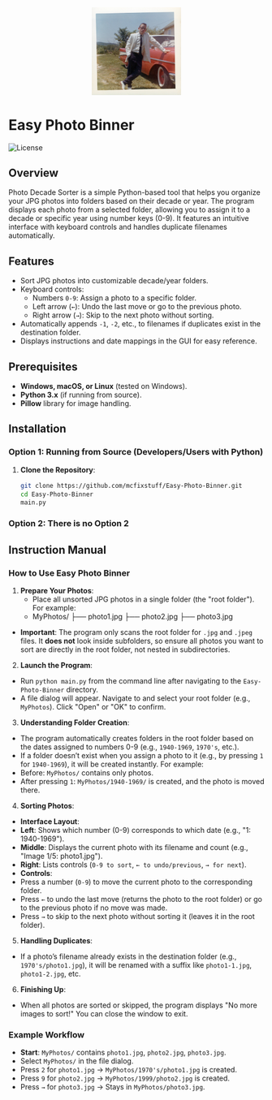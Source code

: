 <p align="center">
  <img src="https://raw.githubusercontent.com/mcfixstuff/Easy-Photo-Binner/main/logo.jpg" alt="Easy Photo Binner Logo" width="35%"/>
</p>

# Easy Photo Binner

![License](https://img.shields.io/badge/license-MIT-blue.svg)

## Overview

Photo Decade Sorter is a simple Python-based tool that helps you organize your JPG photos into folders based on their decade or year. The program displays each photo from a selected folder, allowing you to assign it to a decade or specific year using number keys (0-9). It features an intuitive interface with keyboard controls and handles duplicate filenames automatically.

## Features

- Sort JPG photos into customizable decade/year folders.
- Keyboard controls:
  - Numbers `0-9`: Assign a photo to a specific folder.
  - Left arrow (`←`): Undo the last move or go to the previous photo.
  - Right arrow (`→`): Skip to the next photo without sorting.
- Automatically appends `-1`, `-2`, etc., to filenames if duplicates exist in the destination folder.
- Displays instructions and date mappings in the GUI for easy reference.

## Prerequisites

- **Windows, macOS, or Linux** (tested on Windows).
- **Python 3.x** (if running from source).
- **Pillow** library for image handling.

## Installation

### Option 1: Running from Source (Developers/Users with Python)

1. **Clone the Repository**:
   ```bash
   git clone https://github.com/mcfixstuff/Easy-Photo-Binner.git
   cd Easy-Photo-Binner
   main.py
### Option 2: There is no Option 2

## Instruction Manual

### How to Use Easy Photo Binner

1. **Prepare Your Photos**:
   - Place all unsorted JPG photos in a single folder (the "root folder"). For example:
   - MyPhotos/
├── photo1.jpg
├── photo2.jpg
├── photo3.jpg

- **Important**: The program only scans the root folder for `.jpg` and `.jpeg` files. It **does not** look inside subfolders, so ensure all photos you want to sort are directly in the root folder, not nested in subdirectories.

2. **Launch the Program**:
- Run `python main.py` from the command line after navigating to the `Easy-Photo-Binner` directory.
- A file dialog will appear. Navigate to and select your root folder (e.g., `MyPhotos`). Click "Open" or "OK" to confirm.

3. **Understanding Folder Creation**:
- The program automatically creates folders in the root folder based on the dates assigned to numbers 0-9 (e.g., `1940-1969`, `1970's`, etc.).
- If a folder doesn’t exist when you assign a photo to it (e.g., by pressing `1` for `1940-1969`), it will be created instantly. For example:
- Before: `MyPhotos/` contains only photos.
- After pressing `1`: `MyPhotos/1940-1969/` is created, and the photo is moved there.

4. **Sorting Photos**:
- **Interface Layout**:
- **Left**: Shows which number (0-9) corresponds to which date (e.g., "1: 1940-1969").
- **Middle**: Displays the current photo with its filename and count (e.g., "Image 1/5: photo1.jpg").
- **Right**: Lists controls (`0-9 to sort`, `← to undo/previous`, `→ for next`).
- **Controls**:
- Press a number (`0-9`) to move the current photo to the corresponding folder.
- Press `←` to undo the last move (returns the photo to the root folder) or go to the previous photo if no move was made.
- Press `→` to skip to the next photo without sorting it (leaves it in the root folder).

5. **Handling Duplicates**:
- If a photo’s filename already exists in the destination folder (e.g., `1970's/photo1.jpg`), it will be renamed with a suffix like `photo1-1.jpg`, `photo1-2.jpg`, etc.

6. **Finishing Up**:
- When all photos are sorted or skipped, the program displays "No more images to sort!" You can close the window to exit.

### Example Workflow

- **Start**: `MyPhotos/` contains `photo1.jpg`, `photo2.jpg`, `photo3.jpg`.
- Select `MyPhotos/` in the file dialog.
- Press `2` for `photo1.jpg` → `MyPhotos/1970's/photo1.jpg` is created.
- Press `9` for `photo2.jpg` → `MyPhotos/1999/photo2.jpg` is created.
- Press `→` for `photo3.jpg` → Stays in `MyPhotos/photo3.jpg`.
